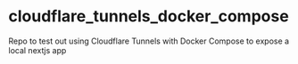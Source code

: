 # cloudflare_tunnels_docker_compose
Repo to test out using Cloudflare Tunnels with Docker Compose to expose a local nextjs app
